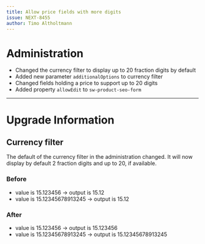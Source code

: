 ```yaml
---
title: Allow price fields with more digits
issue: NEXT-8455
author: Timo Altholtmann
---
```

# Administration
* Changed the currency filter to display up to 20 fraction digits by default
* Added new parameter `additionalOptions` to currency filter
* Changed fields holding a price to support up to 20 digits
* Added property `allowEdit` to `sw-product-seo-form`
___
# Upgrade Information
## Currency filter
The default of the currency filter in the administration changed.
It will now display by default 2 fraction digits and up to 20, if available.
### Before
* value is 15.123456 -> output is 15.12
* value is 15.12345678913245 -> output is 15.12
### After
* value is 15.123456 -> output is 15.123456
* value is 15.12345678913245 -> output is 15.12345678913245
    
